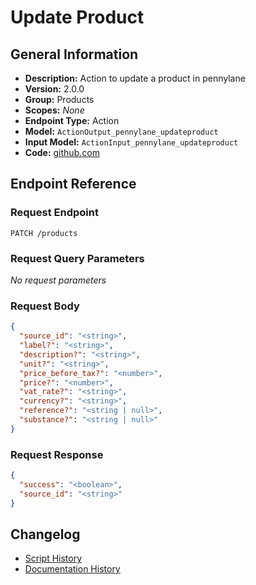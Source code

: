 <!-- BEGIN GENERATED CONTENT -->
# Update Product

## General Information

- **Description:** Action to update a product in pennylane
- **Version:** 2.0.0
- **Group:** Products
- **Scopes:** _None_
- **Endpoint Type:** Action
- **Model:** `ActionOutput_pennylane_updateproduct`
- **Input Model:** `ActionInput_pennylane_updateproduct`
- **Code:** [github.com](https://github.com/NangoHQ/integration-templates/tree/main/integrations/pennylane/actions/update-product.ts)


## Endpoint Reference

### Request Endpoint

`PATCH /products`

### Request Query Parameters

_No request parameters_

### Request Body

```json
{
  "source_id": "<string>",
  "label?": "<string>",
  "description?": "<string>",
  "unit?": "<string>",
  "price_before_tax?": "<number>",
  "price?": "<number>",
  "vat_rate?": "<string>",
  "currency?": "<string>",
  "reference?": "<string | null>",
  "substance?": "<string | null>"
}
```

### Request Response

```json
{
  "success": "<boolean>",
  "source_id": "<string>"
}
```

## Changelog

- [Script History](https://github.com/NangoHQ/integration-templates/commits/main/integrations/pennylane/actions/update-product.ts)
- [Documentation History](https://github.com/NangoHQ/integration-templates/commits/main/integrations/pennylane/actions/update-product.md)

<!-- END  GENERATED CONTENT -->

